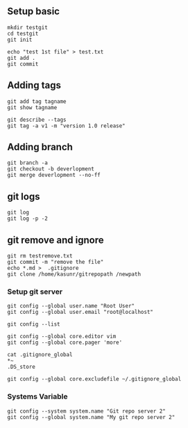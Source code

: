 ## Setup basic

    mkdir testgit
    cd testgit
    git init

    echo "test 1st file" > test.txt
    git add .
    git commit

## Adding tags

    git add tag tagname
    git show tagname

    git describe --tags
    git tag -a v1 -m "version 1.0 release"
## Adding branch

    git branch -a
    git checkout -b deverlopment
    git merge deverlopment --no-ff

## git logs

    git log
    git log -p -2

## git remove and ignore

    git rm testremove.txt
    git commit -m "remove the file"
    echo *.md >  .gitignore
    git clone /home/kasunr/gitrepopath /newpath




### Setup git server

    git config --global user.name "Root User"
    git config --global user.email "root@localhost"

    git config --list

    git config --global core.editor vim
    git config --global core.pager 'more'

    cat .gitignore_global
    *~
    .DS_store

    git config --global core.excludefile ~/.gitignore_global

### Systems Variable

    git config --system system.name "Git repo server 2"
    git config --global system.name "My git repo server 2"
